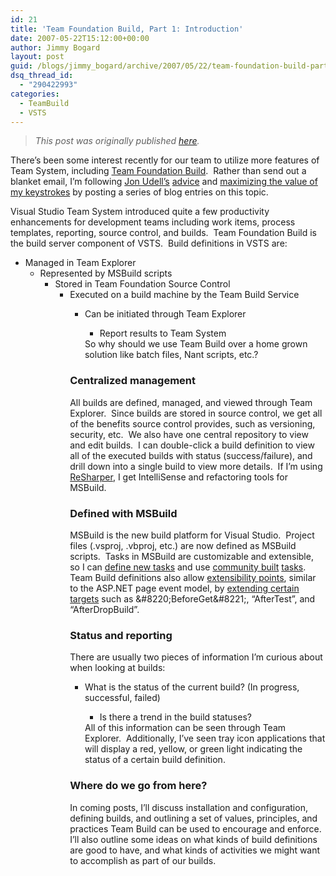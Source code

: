 ```yaml
---
id: 21
title: 'Team Foundation Build, Part 1: Introduction'
date: 2007-05-22T15:12:00+00:00
author: Jimmy Bogard
layout: post
guid: /blogs/jimmy_bogard/archive/2007/05/22/team-foundation-build-part-1-introduction.aspx
dsq_thread_id:
  - "290422993"
categories:
  - TeamBuild
  - VSTS
---
```

> _This post was originally published [here](http://grabbagoft.blogspot.com/2007/05/team-foundation-build-part-1.html)._

There&#8217;s been some interest recently for our team to utilize more features of Team System, including [Team Foundation Build](http://msdn2.microsoft.com/en-us/library/ms252495(VS.80).aspx).&nbsp; Rather than send out a blanket email, I&#8217;m following [Jon Udell&#8217;s](http://blog.jonudell.net/)&nbsp;[advice](http://blog.jonudell.net/2007/04/10/too-busy-to-blog-count-your-keystrokes/) and [maximizing the value of my keystrokes](http://blog.jonudell.net/2007/04/10/too-busy-to-blog-count-your-keystrokes/) by posting a series of blog entries on this topic.

Visual Studio Team System introduced quite a few productivity enhancements for development teams including work items, process templates, reporting, source control, and builds.&nbsp; Team Foundation Build is the build server component of VSTS.&nbsp; Build definitions in VSTS are:

  * Managed&nbsp;in Team Explorer 
      * Represented&nbsp;by MSBuild scripts 
          * Stored in Team Foundation Source Control 
              * Executed on a build machine by the Team Build Service 
                  * Can be initiated through Team Explorer 
                      * Report results to Team System</ul> 
                    So why should we use Team Build over a home grown solution like batch files, Nant scripts, etc.?
                    
                    ### Centralized management
                    
                    All builds are defined, managed, and viewed through Team Explorer.&nbsp; Since builds are stored in source control, we get all of the benefits source control provides, such as versioning, security, etc.&nbsp; We also have one central repository to view and edit builds.&nbsp; I can double-click a build definition to view all of the executed builds with status (success/failure), and drill down into a single build to view more details.&nbsp; If I&#8217;m using [ReSharper](http://www.jetbrains.com/resharper/), I get IntelliSense and refactoring tools for MSBuild.
                    
                    ### Defined with MSBuild
                    
                    MSBuild is the new build platform for Visual Studio.&nbsp; Project files (.vsproj, .vbproj, etc.) are now defined as MSBuild scripts.&nbsp; Tasks in MSBuild are customizable and extensible, so I can [define new tasks](http://msdn2.microsoft.com/en-us/library/t9883dzc(VS.80).aspx) and use [community built](http://www.codeplex.com/sdctasks) [tasks](http://msbuildtasks.tigris.org/).&nbsp; Team Build definitions also allow [extensibility points](http://msdn2.microsoft.com/en-us/library/ms400688(VS.80).aspx), similar to the ASP.NET page event model, by [extending certain targets](http://msdn2.microsoft.com/en-us/library/aa337604(VS.80).aspx) such as &#8220;BeforeGet&#8221;, &#8220;AfterTest&#8221;, and &#8220;AfterDropBuild&#8221;.
                    
                    ### Status and reporting
                    
                    There are usually two pieces of information I&#8217;m curious about when looking at builds:
                    
                      * What is the status of the current build? (In progress, successful, failed) 
                          * Is there a trend in the build statuses?</ul> 
                        All of this information can be seen through Team Explorer.&nbsp; Additionally, I&#8217;ve seen tray icon applications that will display a red, yellow, or green light indicating the status of a certain build definition.
                        
                        ### Where do we go from here?
                        
                        In coming posts, I&#8217;ll discuss installation and configuration, defining builds, and outlining a set of values, principles, and practices Team Build can be used to encourage and enforce.&nbsp; I&#8217;ll also outline some ideas on what kinds of build definitions are good to have, and what kinds of activities we might want to accomplish as part of our builds.